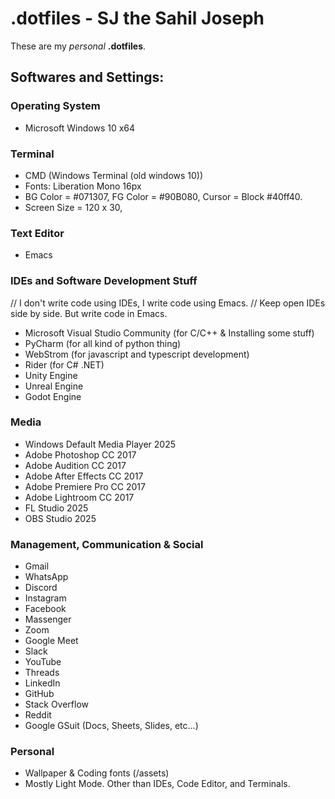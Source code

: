 
# .dotfiles - SJ the Sahil Joseph
These are my *personal* __.dotfiles__.

## Softwares and Settings:

### Operating System
- Microsoft Windows 10 x64
    
### Terminal
- CMD (Windows Terminal (old windows 10))
- Fonts: Liberation Mono 16px
- BG Color = #071307, FG Color = #90B080, Cursor = Block #40ff40.
- Screen Size = 120 x 30, 
    
### Text Editor
- Emacs
    
### IDEs and Software Development Stuff
// I don't write code using IDEs, I write code using Emacs.
// Keep open IDEs side by side. But write code in Emacs.
- Microsoft Visual Studio Community (for C/C++ & Installing some stuff)
- PyCharm (for all kind of python thing)
- WebStrom (for javascript and typescript development)
- Rider (for C# .NET)
- Unity Engine
- Unreal Engine
- Godot Engine

### Media
- Windows Default Media Player 2025
- Adobe Photoshop CC 2017
- Adobe Audition CC 2017
- Adobe After Effects CC 2017
- Adobe Premiere Pro CC 2017
- Adobe Lightroom CC 2017
- FL Studio 2025
- OBS Studio 2025

### Management, Communication & Social
- Gmail
- WhatsApp
- Discord
- Instagram
- Facebook
- Massenger
- Zoom
- Google Meet
- Slack
- YouTube
- Threads
- LinkedIn
- GitHub
- Stack Overflow
- Reddit
- Google GSuit (Docs, Sheets, Slides, etc...)
        
### Personal
- Wallpaper & Coding fonts (/assets)
- Mostly Light Mode. Other than IDEs, Code Editor, and Terminals.

